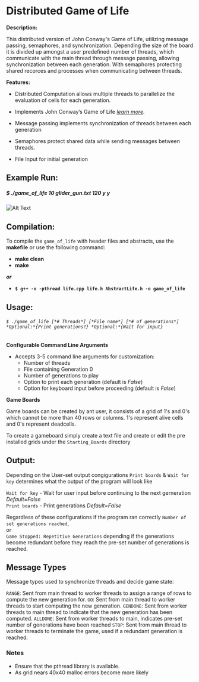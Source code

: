 # Distributed Game of Life

**Description:**

This distributed version of John Conway's Game of Life, utilizing message passing, semaphores, and synchronization. Depending the size of the board it is divided up amongst a user predefined number of threads, which communicate with the main thread through message passing, allowing synchronization between each generation. With semaphores protecting shared recorces and processes when communicating between threads.

**Features:**

- Distributed Computation allows multiple threads to parallelize the evaluation of cells for each generation.

- Implements John Conway’s Game of Life *[learn more](https://www.nytimes.com/2020/12/28/science/math-conway-game-of-life.html).*

- Message passing implements synchronization of threads between each generation

- Semaphores protect shared data while sending messages between threads.

- File Input for initial generation


## Example Run:
##### $ ./game_of_life 10 glider_gun.txt 120 y y
![Alt Text](LifeRun.gif)

## Compilation:

To compile the `game_of_life` with header files and abstracts, use the **makefile** or use the following command:<br>
- **make clean**<br>
- **make**<br>

***or***

- **`$ g++ -o -pthread life.cpp life.h AbstractLife.h -o game_of_life`**

## Usage:
###### `$ ./game_of_life [*# Threads*] [*File name*] [*# of generations*]   *Optional:*{Print generations?} *Optional:*{Wait for input}`

**Configurable Command Line Arguments**
- Accepts 3-5 command line arguments for customization:
    - Number of threads
    - File containing Generation 0
    - Number of generations to play
    - Option to print each generation (default is *False*)
    - Option for keyboard input before proceeding (default is *False*)

**Game Boards**

Game boards can be created by ant user, it consists of a grid of 1's and 0's which cannot be more than 40 rows or columns.
1's represent alive cells and 0's represent deadcells.

To create a gameboard simply create a text file and create or edit the pre installed grids under the `Starting_Boards` directory
           
## Output:

Depending on the User-set output congigurations `Print boards` & `Wait for key` determines what the output of the program will look like

`Wait for key` - Wait for user input before continuing to the next gerneration *Default=False* <br>
`Print boards` - Print generations *Default=False*

Regardless of these configurations if the program ran correctly `Number of set generations reached`, <br> or <br> `Game Stopped: Repetitive Generations` depending if the generations become redundant before they reach the pre-set number of generations is reached.

## Message Types

Message types used to synchronize threads and decide game state:

`RANGE`: Sent from main thread to worker threads to assign a range of rows to compute the new generation for.
`GO`: Sent from main thread to worker threads to start computing the new generation.
`GENDONE`: Sent from worker threads to main thread to indicate that the new generation has been computed.
`ALLDONE`: Sent from worker threads to main, indicates pre-set number of generations have been reached
`STOP`: Sent from main thread to worker threads to terminate the game, used if a redundant generation is reached.


### Notes
- Ensure that the pthread library is available.
- As grid nears 40x40 malloc errors become more likely


